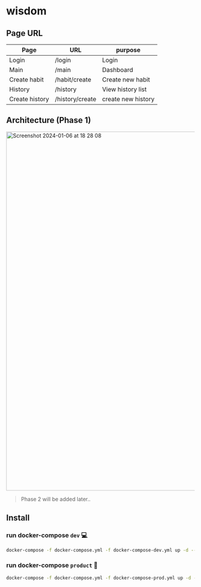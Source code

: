 # wisdom

## Page URL

| Page           | URL             | purpose            |
| -------------- | --------------- | ------------------ |
| Login          | /login          | Login              |
| Main           | /main           | Dashboard          |
| Create habit   | /habit/create   | Create new habit   |
| History        | /history        | View history list  |
| Create history | /history/create | create new history |

## Architecture (Phase 1)

<img width="958" alt="Screenshot 2024-01-06 at 18 28 08" src="https://github.com/next-shiyon/wisdom/assets/138292822/5ec5c218-ef70-4a1c-94ea-c8278203562b">

> Phase 2 will be added later..

## Install

### run docker-compose `dev` 💻

```bash
docker-compose -f docker-compose.yml -f docker-compose-dev.yml up -d --build
```

### run docker-compose `product` 🛜

```bash
docker-compose -f docker-compose.yml -f docker-compose-prod.yml up -d --build
```
